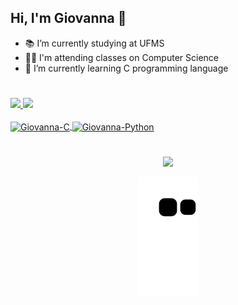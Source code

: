 ## Hi, I'm Giovanna 🥰

- 📚 I’m currently studying at UFMS
- 👩‍💻 I'm attending classes on Computer Science
- 🌱 I’m currently learning C programming language

#  

<div>
  <a href="https://github.com/GiovannaRMendes">
  <img height="155em" src="https://github-readme-stats.vercel.app/api?username=GiovannaRMendes&show_icons=true&theme=dracula&include_all_commits=true&count_private=true"/>
  <img height="155em" src="https://github-readme-stats.vercel.app/api/top-langs/?username=GiovannaRMendes&layout=compact&langs_count=7&theme=dracula"/>
</div>
 
  
<div style="display: inline_block"><br>
  <img align="center" alt="Giovanna-C" height="35" width="45" src="https://cdn.jsdelivr.net/gh/devicons/devicon/icons/c/c-original.svg">
  <img align="center" alt="Giovanna-Python" height="35" width="45" src="https://cdn.jsdelivr.net/gh/devicons/devicon/icons/python/python-original.svg">
</div>
  
# 
 <div align="center"> 
   <a href="https://instagram.com/mendes_gigih" target="_blank"><img src="https://img.shields.io/badge/-Instagram-%23E4405F?style=for-the-badge&logo=instagram&logoColor=white" target="_blank"></a>
   
   ![Snake animation](https://github.com/GiovannaRMendes/GiovannaRMendes/blob/output/github-contribution-grid-snake.svg)
    
</div>
